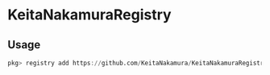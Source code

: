 # KeitaNakamuraRegistry

## Usage

```julia
pkg> registry add https://github.com/KeitaNakamura/KeitaNakamuraRegistry.git
```
